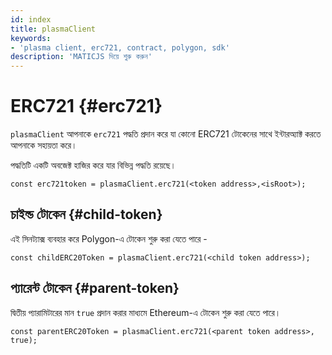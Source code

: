 ```yaml
---
id: index
title: plasmaClient
keywords:
- 'plasma client, erc721, contract, polygon, sdk'
description: 'MATICJS দিয়ে শুরু করুন'
---
```


# ERC721 {#erc721}

`plasmaClient` আপনাকে `erc721` পদ্ধতি প্রদান করে যা কোনো ERC721 টোকেনের সাথে ইন্টারঅ্যাক্ট করতে আপনাকে সহায়তা করে।

পদ্ধতিটি একটি অবজেক্ট হাজির করে যার বিভিন্ন পদ্ধতি রয়েছে।

```
const erc721token = plasmaClient.erc721(<token address>,<isRoot>);
```

## চাইল্ড টোকেন {#child-token}

এই সিনট্যাক্স ব্যবহার করে Polygon-এ টোকেন শুরু করা যেতে পারে -

```
const childERC20Token = plasmaClient.erc721(<child token address>);
```

## প্যারেন্ট টোকেন {#parent-token}

দ্বিতীয় প্যারামিটারের মান `true` প্রদান করার মাধ্যমে Ethereum-এ টোকেন শুরু করা যেতে পারে।

```
const parentERC20Token = plasmaClient.erc721(<parent token address>, true);
```
